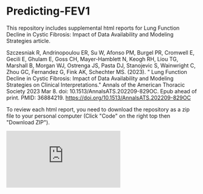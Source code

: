 # Predicting-FEV1
This repository includes supplemental html reports for Lung Function Decline in Cystic Fibrosis: Impact of Data Availability and Modeling Strategies article.

Szczesniak R, Andrinopoulou ER, Su W, Afonso PM, Burgel PR, Cromwell E, Gecili E, Ghulam E, Goss CH, Mayer-Hamblett N, Keogh RH, Liou TG, Marshall B, Morgan WJ, Ostrenga JS, Pasta DJ, Stanojevic S, Wainwright C, Zhou GC, Fernandez G, Fink AK, Schechter MS. (2023). " Lung Function Decline in Cystic Fibrosis: Impact of Data Availability and Modeling Strategies on Clinical Interpretations." Annals of the American Thoracic Society 2023 Mar 8. doi: 10.1513/AnnalsATS.202209-829OC. Epub ahead of print. PMID: 36884219. https://doi.org/10.1513/AnnalsATS.202209-829OC

To review each html report, you need to download the repository as a zip file to your personal computer (Click "Code" on the right top then "Download ZIP").

![Coefficient estimates and their 95% confidence intervals for select TFs.](https://github.com/emrahgecili/Predicting-FEV1-in-Cystic-Fibrosis/blob/main/Report_1_WholeData_Model_Compare.html)

